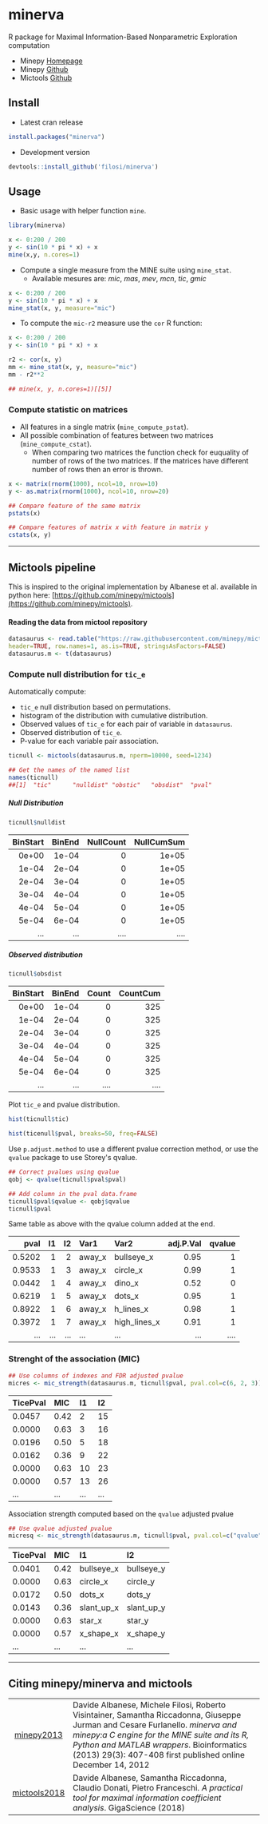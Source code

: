 # minerva


R package for Maximal Information-Based Nonparametric Exploration computation

* Minepy [Homepage](http://minepy.readthedocs.io/en/latest/)
* Minepy [Github](https://github.com/minepy/minepy)
* Mictools [Github](https://github.com/minepy/mictools)


## Install
* Latest cran release
```r
install.packages("minerva")
```
* Development version
```r
devtools::install_github('filosi/minerva')
```

## Usage

-  Basic usage with helper function `mine`.

```r
library(minerva)

x <- 0:200 / 200
y <- sin(10 * pi * x) + x
mine(x,y, n.cores=1)
```
-  Compute a single measure from the MINE suite using `mine_stat`.
   +  Available mesures are: *mic*, *mas*, *mev*, *mcn*, *tic*, *gmic*

```r
x <- 0:200 / 200
y <- sin(10 * pi * x) + x
mine_stat(x, y, measure="mic")
```

-  To compute the `mic-r2` measure use the `cor` R function:

```r
x <- 0:200 / 200
y <- sin(10 * pi * x) + x

r2 <- cor(x, y)
mm <- mine_stat(x, y, measure="mic")
mm - r2**2

## mine(x, y, n.cores=1)[[5]]
```

### Compute statistic on matrices

-  All features in a single matrix (`mine_compute_pstat`).
-  All possible combination of features between two matrices (`mine_compute_cstat`). 
   + When comparing two matrices the function check for euquality of number of rows of the two matrices. If the matrices have different number of rows then an error is thrown.

```r
x <- matrix(rnorm(1000), ncol=10, nrow=10)
y <- as.matrix(rnorm(1000), ncol=10, nrow=20)

## Compare feature of the same matrix
pstats(x)

## Compare features of matrix x with feature in matrix y
cstats(x, y)
```

----

## Mictools pipeline
This is inspired to the original implementation by Albanese et al. available in python here:
[https://github.com/minepy/mictools](https://github.com/minepy/mictools).


#### Reading the data from mictool repository
```r
datasaurus <- read.table("https://raw.githubusercontent.com/minepy/mictools/master/examples/datasaurus.txt", 
header=TRUE, row.names=1, as.is=TRUE, stringsAsFactors=FALSE)
datasaurus.m <- t(datasaurus)
```

### Compute null distribution for `tic_e`

Automatically compute:

-  `tic_e` null distribution based on permutations.
-  histogram of the distribution with cumulative distribution.
-  Observed values of `tic_e` for each pair of variable in `datasaurus`.
-  Observed distribution of `tic_e`.
-  P-value for each variable pair association.

```r
ticnull <- mictools(datasaurus.m, nperm=10000, seed=1234)

## Get the names of the named list
names(ticnull)
##[1]  "tic"      "nulldist" "obstic"   "obsdist"  "pval"


```

##### Null Distribution

```r
ticnull$nulldist
```

| BinStart| BinEnd| NullCount| NullCumSum|
|--------:|------:|---------:|----------:|
|    0e+00|  1e-04|         0|      1e+05|
|    1e-04|  2e-04|         0|      1e+05|
|    2e-04|  3e-04|         0|      1e+05|
|    3e-04|  4e-04|         0|      1e+05|
|    4e-04|  5e-04|         0|      1e+05|
|    5e-04|  6e-04|         0|      1e+05|
| ...     | ...   |    ....  |   ....    |



##### Observed distribution

```r
ticnull$obsdist
```

| BinStart| BinEnd| Count| CountCum|
|--------:|------:|-----:|--------:|
|    0e+00|  1e-04|     0|      325|
|    1e-04|  2e-04|     0|      325|
|    2e-04|  3e-04|     0|      325|
|    3e-04|  4e-04|     0|      325|
|    4e-04|  5e-04|     0|      325|
|    5e-04|  6e-04|     0|      325|
| ...     | ...   | .... | ....    |


Plot `tic_e` and pvalue distribution.

```r
hist(ticnull$tic)

hist(ticenull$pval, breaks=50, freq=FALSE)
```

Use `p.adjust.method` to use a different pvalue correction method, or use the `qvalue` package to use Storey's qvalue.

```r
## Correct pvalues using qvalue
qobj <- qvalue(ticnull$pval$pval)

## Add column in the pval data.frame
ticnull$pval$qvalue <- qobj$qvalue
ticnull$pval
```

Same table as above with the qvalue column added at the end.

|   pval| I1| I2|Var1   |Var2         | adj.P.Val| qvalue|
|------:|--:|--:|:------|:------------|---------:|------:|
| 0.5202|  1|  2|away_x |bullseye_x   |      0.95|      1|
| 0.9533|  1|  3|away_x |circle_x     |      0.99|      1|
| 0.0442|  1|  4|away_x |dino_x       |      0.52|      0|
| 0.6219|  1|  5|away_x |dots_x       |      0.95|      1|
| 0.8922|  1|  6|away_x |h_lines_x    |      0.98|      1|
| 0.3972|  1|  7|away_x |high_lines_x |      0.91|      1|
| ...   |...|...| ...   | ...         | ...      | ....  | 

### Strenght of the association (MIC)

```r
## Use columns of indexes and FDR adjusted pvalue 
micres <- mic_strength(datasaurus.m, ticnull$pval, pval.col=c(6, 2, 3))
```

| TicePval|  MIC| I1| I2|
|:--------|:----|:--|:--|
|   0.0457| 0.42|  2| 15|
|   0.0000| 0.63|  3| 16|
|   0.0196| 0.50|  5| 18|
|   0.0162| 0.36|  9| 22|
|   0.0000| 0.63| 10| 23|
|   0.0000| 0.57| 13| 26|
| ...     | ... | ...|...|


Association strength computed based on the `qvalue` adjusted pvalue

```r
## Use qvalue adjusted pvalue 
micresq <- mic_strength(datasaurus.m, ticnull$pval, pval.col=c("qvalue", "Var1", "Var2"))
```

| TicePval|  MIC|I1         |I2         |
|:--------|:----|:----------|:----------|
|   0.0401| 0.42|bullseye_x |bullseye_y |
|   0.0000| 0.63|circle_x   |circle_y   |
|   0.0172| 0.50|dots_x     |dots_y     |
|   0.0143| 0.36|slant_up_x |slant_up_y |
|   0.0000| 0.63|star_x     |star_y     |
|   0.0000| 0.57|x_shape_x  |x_shape_y  |
| ...     | ... | ...       |...        | 


----


## Citing minepy/minerva and mictools


 |||
 |:----------------------------------------------------------------------------:|:-----------------------------------------------------------------------------------------------------------------------------------------------------------------------------------------------------------------------------------------------------------------------------------------|
 | [minepy2013](https://doi.org/10.1093/bioinformatics/bts707)                     | Davide Albanese, Michele Filosi, Roberto Visintainer, Samantha Riccadonna, Giuseppe Jurman and Cesare Furlanello. *minerva and minepy:a C engine for the MINE suite and its R, Python and MATLAB wrappers*. Bioinformatics (2013) 29(3): 407-408 first published online December 14, 2012 |
| [mictools2018](https://academic.oup.com/gigascience/article/7/4/giy032/4958979) | Davide Albanese, Samantha Riccadonna, Claudio Donati, Pietro Franceschi. *A practical tool for maximal information coefficient analysis*. GigaScience (2018)                                                                                                                              |


